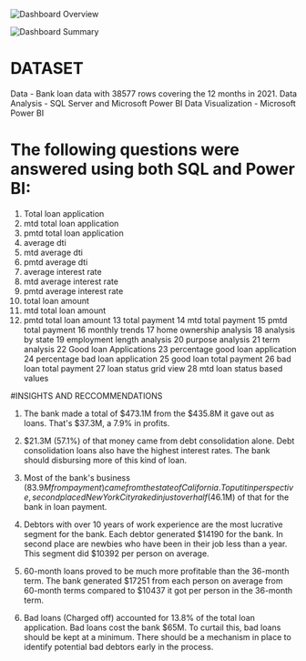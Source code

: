 
![Dashboard Overview](https://github.com/user-attachments/assets/6fd261a3-50ec-4f04-ac11-60f6f160517d)

![Dashboard Summary](https://github.com/user-attachments/assets/4a8807cd-b2ba-4b7a-a60d-4f5c47fca1b4)

# DATASET
Data - Bank loan data with 38577 rows covering the 12 months in 2021.
Data Analysis - SQL Server and Microsoft Power BI
Data Visualization - Microsoft Power BI

# The following questions were answered using both SQL and Power BI:

1. Total loan application
2. mtd total loan application
3. pmtd total loan application
4. average dti
5. mtd average dti
 6. pmtd average dti
7. average interest rate
8. mtd average interest rate
9. pmtd average interest rate
10. total loan amount
11. mtd total loan amount
12. pmtd total loan amount
13 total payment
14 mtd total payment
15 pmtd total payment
16 monthly trends
17 home ownership analysis
18 analysis by state
19 employment length analysis
20 purpose analysis
21 term analysis
22 Good loan Applications
23 percentage good loan application
24 percentage bad loan application
25 good loan total payment
26 bad loan total payment
27 loan status grid view
28 mtd loan status based values

#INSIGHTS AND RECCOMMENDATIONS
1. The bank made a total of $473.1M from the $435.8M it gave out as loans.
That's $37.3M, a 7.9% in profits.

 2. $21.3M (57.1%) of that money came from debt consolidation alone.
Debt consolidation loans also have the highest interest rates.
The bank should disbursing more of this kind of loan.

 3. Most of the bank's business ($83.9M from payment) came from the state of California.
To put it in perspective, second placed New York City raked in just over half ($46.1M) of that for the bank in loan payment.

 4. Debtors with over 10 years of work experience are the most lucrative segment for the bank. Each debtor generated $14190 for the bank.
In second place are newbies who have been in their job less than a year.
This segment did $10392 per person on average.

 5. 60-month loans proved to be much more profitable than the 36-month term.
The bank generated $17251 from each person on average from 60-month terms compared to $10437 it got per person in the 36-month term.

 6. Bad loans (Charged off) accounted for 13.8% of the total loan application.
Bad loans cost the bank $65M. To curtail this, bad loans should be kept at a minimum.
There should be a mechanism in place to identify potential bad debtors early in the process.
